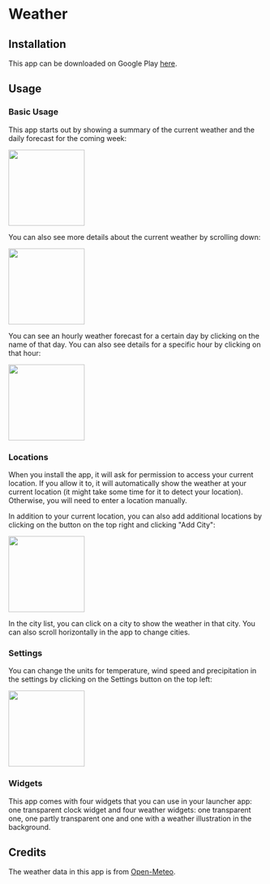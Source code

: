 # Weather
## Installation

This app can be downloaded on Google Play [here](https://play.google.com/store/apps/details?id=io.github.gustavlindberg99.weather).

## Usage
### Basic Usage
This app starts out by showing a summary of the current weather and the daily forecast for the coming week:

<img width="150" src="https://play-lh.googleusercontent.com/mIpNkfW8wD32yVOVrEEk5icuXo_FdNzKW9KB7iuHHeA8A23pYJiyJ6g6PT36Afskf3s=w5120-h2880-rw">

You can also see more details about the current weather by scrolling down:

<img width="150" src="https://play-lh.googleusercontent.com/9RRuD6DVESR2kwwKRXsgzt1HVEpzRO2106s7kXa-xPBU4aUfUnGRpg6kAN3bqU_pPoU=w5120-h2880-rw">

You can see an hourly weather forecast for a certain day by clicking on the name of that day. You can also see details for a specific hour by clicking on that hour:

<img width="150" src="https://play-lh.googleusercontent.com/7NtLXWWIiMNPXB3JPbcGgyqXqTmYs_DmV7O9XIW_oeMSJcUiWgjJg6UhhWC9ayiUaic=w5120-h2880-rw">

### Locations

When you install the app, it will ask for permission to access your current location. If you allow it to, it will automatically show the weather at your current location (it might take some time for it to detect your location). Otherwise, you will need to enter a location manually.

In addition to your current location, you can also add additional locations by clicking on the button on the top right and clicking "Add City":

<img width="150" src="https://play-lh.googleusercontent.com/pzSR5IX9bbv0Zc8E_hk_uXAfb8HpstA9r0EGFYsTFLIckqKGNfLinQdbG3EUHsTGFw=w5120-h2880-rw">

In the city list, you can click on a city to show the weather in that city. You can also scroll horizontally in the app to change cities.

### Settings

You can change the units for temperature, wind speed and precipitation in the settings by clicking on the Settings button on the top left:

<img width="150" src="https://play-lh.googleusercontent.com/OFb6fR8-hnHFaQ7f3s8lrwuZhjxKCklftYeD2fH-ViRcpmLlS_HQ2tX9HwYrKFBJKw=w5120-h2880-rw">

### Widgets

This app comes with four widgets that you can use in your launcher app: one transparent clock widget and four weather widgets: one transparent one, one partly transparent one and one with a weather illustration in the background.

## Credits

The weather data in this app is from [Open-Meteo](https://open-meteo.com/).
